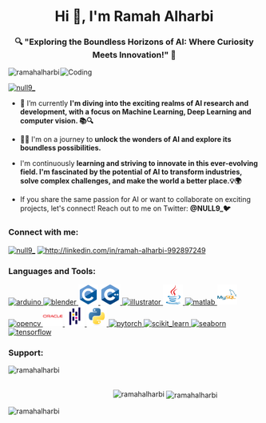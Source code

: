 <h1 align="center">Hi 👋, I'm Ramah Alharbi</h1>
<h3 align="center">🔍 "Exploring the Boundless Horizons of AI: Where Curiosity Meets Innovation!" 🌌</h3>
<img align="right" alt="Coding" width="400" src="https://media.giphy.com/media/Hrm0LJNRkPHDkLIHz9/giphy.gif">

<p align="left"> <img src="https://komarev.com/ghpvc/?username=ramahalharbi&label=Profile%20views&color=0e75b6&style=flat" alt="ramahalharbi" /> </p>

<p align="left"> <a href="https://twitter.com/null9_" target="blank"><img src="https://img.shields.io/twitter/follow/null9_?logo=twitter&style=for-the-badge" alt="null9_" /></a> </p>

- 🌱 I’m currently **I'm diving into the exciting realms of AI research and development, with a focus on Machine Learning, Deep Learning and computer vision. 📚🔍**

- 🤖🌱 I'm on a journey to **unlock the wonders of AI and explore its boundless possibilities.**

- I'm continuously **learning and striving to innovate in this ever-evolving field. I'm fascinated by the potential of AI to transform industries, solve complex challenges, and make the world a better place.💡🌍**

- If you share the same passion for AI or want to collaborate on exciting projects, let's connect! Reach out to me on Twitter: **@NULL9_🐦**

<h3 align="left">Connect with me:</h3>
<p align="left">
<a href="https://twitter.com/null9_" target="blank"><img align="center" src="https://raw.githubusercontent.com/rahuldkjain/github-profile-readme-generator/master/src/images/icons/Social/twitter.svg" alt="null9_" height="30" width="40" /></a>
<a href="https://linkedin.com/in/http://linkedin.com/in/ramah-alharbi-992897249" target="blank"><img align="center" src="https://raw.githubusercontent.com/rahuldkjain/github-profile-readme-generator/master/src/images/icons/Social/linked-in-alt.svg" alt="http://linkedin.com/in/ramah-alharbi-992897249" height="30" width="40" /></a>
</p>

<h3 align="left">Languages and Tools:</h3>
<p align="left"> <a href="https://www.arduino.cc/" target="_blank" rel="noreferrer"> <img src="https://cdn.worldvectorlogo.com/logos/arduino-1.svg" alt="arduino" width="40" height="40"/> </a> <a href="https://www.blender.org/" target="_blank" rel="noreferrer"> <img src="https://download.blender.org/branding/community/blender_community_badge_white.svg" alt="blender" width="40" height="40"/> </a> <a href="https://www.cprogramming.com/" target="_blank" rel="noreferrer"> <img src="https://raw.githubusercontent.com/devicons/devicon/master/icons/c/c-original.svg" alt="c" width="40" height="40"/> </a> <a href="https://www.w3schools.com/cpp/" target="_blank" rel="noreferrer"> <img src="https://raw.githubusercontent.com/devicons/devicon/master/icons/cplusplus/cplusplus-original.svg" alt="cplusplus" width="40" height="40"/> </a> <a href="https://www.adobe.com/in/products/illustrator.html" target="_blank" rel="noreferrer"> <img src="https://www.vectorlogo.zone/logos/adobe_illustrator/adobe_illustrator-icon.svg" alt="illustrator" width="40" height="40"/> </a> <a href="https://www.java.com" target="_blank" rel="noreferrer"> <img src="https://raw.githubusercontent.com/devicons/devicon/master/icons/java/java-original.svg" alt="java" width="40" height="40"/> </a> <a href="https://www.mathworks.com/" target="_blank" rel="noreferrer"> <img src="https://upload.wikimedia.org/wikipedia/commons/2/21/Matlab_Logo.png" alt="matlab" width="40" height="40"/> </a> <a href="https://www.mysql.com/" target="_blank" rel="noreferrer"> <img src="https://raw.githubusercontent.com/devicons/devicon/master/icons/mysql/mysql-original-wordmark.svg" alt="mysql" width="40" height="40"/> </a> <a href="https://opencv.org/" target="_blank" rel="noreferrer"> <img src="https://www.vectorlogo.zone/logos/opencv/opencv-icon.svg" alt="opencv" width="40" height="40"/> </a> <a href="https://www.oracle.com/" target="_blank" rel="noreferrer"> <img src="https://raw.githubusercontent.com/devicons/devicon/master/icons/oracle/oracle-original.svg" alt="oracle" width="40" height="40"/> </a> <a href="https://pandas.pydata.org/" target="_blank" rel="noreferrer"> <img src="https://raw.githubusercontent.com/devicons/devicon/2ae2a900d2f041da66e950e4d48052658d850630/icons/pandas/pandas-original.svg" alt="pandas" width="40" height="40"/> </a> <a href="https://www.python.org" target="_blank" rel="noreferrer"> <img src="https://raw.githubusercontent.com/devicons/devicon/master/icons/python/python-original.svg" alt="python" width="40" height="40"/> </a> <a href="https://pytorch.org/" target="_blank" rel="noreferrer"> <img src="https://www.vectorlogo.zone/logos/pytorch/pytorch-icon.svg" alt="pytorch" width="40" height="40"/> </a> <a href="https://scikit-learn.org/" target="_blank" rel="noreferrer"> <img src="https://upload.wikimedia.org/wikipedia/commons/0/05/Scikit_learn_logo_small.svg" alt="scikit_learn" width="40" height="40"/> </a> <a href="https://seaborn.pydata.org/" target="_blank" rel="noreferrer"> <img src="https://seaborn.pydata.org/_images/logo-mark-lightbg.svg" alt="seaborn" width="40" height="40"/> </a> <a href="https://www.tensorflow.org" target="_blank" rel="noreferrer"> <img src="https://www.vectorlogo.zone/logos/tensorflow/tensorflow-icon.svg" alt="tensorflow" width="40" height="40"/> </a> </p>

<h3 align="left">Support:</h3>
<p><a href="https://www.buymeacoffee.com/ramahalharbi"> <img align="left" src="https://cdn.buymeacoffee.com/buttons/v2/default-yellow.png" height="50" width="210" alt="ramahalharbi" /></a></p><br><br>

<p><img align="left" src="https://github-readme-stats.vercel.app/api/top-langs?username=ramahalharbi&show_icons=true&locale=en&layout=compact" alt="ramahalharbi" /></p>

<p>&nbsp;<img align="center" src="https://github-readme-stats.vercel.app/api?username=ramahalharbi&show_icons=true&locale=en" alt="ramahalharbi" /></p>

<p><img align="center" src="https://github-readme-streak-stats.herokuapp.com/?user=ramahalharbi&" alt="ramahalharbi" /></p>
